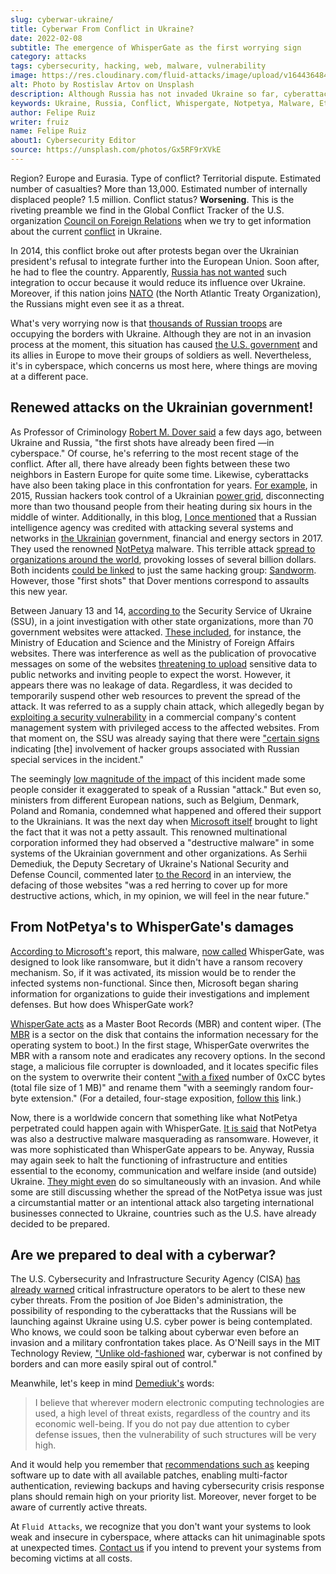 ```yaml
---
slug: cyberwar-ukraine/
title: Cyberwar From Conflict in Ukraine?
date: 2022-02-08
subtitle: The emergence of WhisperGate as the first worrying sign
category: attacks
tags: cybersecurity, hacking, web, malware, vulnerability
image: https://res.cloudinary.com/fluid-attacks/image/upload/v1644364849/blog/cyberwar-ukraine/cover_cyberwar.webp
alt: Photo by Rostislav Artov on Unsplash
description: Although Russia has not invaded Ukraine so far, cyberattacks attributed to that world power have again been reported and could escalate into a cyberwar.
keywords: Ukraine, Russia, Conflict, Whispergate, Notpetya, Malware, Ethical Hacking, Pentesting
author: Felipe Ruiz
writer: fruiz
name: Felipe Ruiz
about1: Cybersecurity Editor
source: https://unsplash.com/photos/Gx5RF9rXVkE
---
```


Region?
Europe and Eurasia.
Type of conflict?
Territorial dispute.
Estimated number of casualties?
More than 13,000.
Estimated number of internally displaced people?
1.5 million.
Conflict status?
**Worsening**.
This is the riveting preamble
we find in the Global Conflict Tracker of the U.S. organization
[Council on Foreign Relations](https://www.cfr.org/)
when we try to get information
about the current [conflict](https://www.cfr.org/global-conflict-tracker/conflict/conflict-ukraine)
in Ukraine.

In 2014,
this conflict broke out after protests began
over the Ukrainian president's refusal
to integrate further into the European Union.
Soon after,
he had to flee the country.
Apparently,
[Russia has not wanted](https://theprint.in/world/whats-nato-and-why-does-ukraine-want-to-join/818130/)
such integration to occur
because it would reduce its influence over Ukraine.
Moreover,
if this nation joins [NATO](https://www.nato.int/)
(the North Atlantic Treaty Organization),
the Russians might even see it as a threat.

What's very worrying now is that
[thousands of Russian troops](https://www.nytimes.com/interactive/2022/01/27/world/europe/russia-forces.html)
are occupying the borders with Ukraine.
Although they are not in an invasion process at the moment,
this situation has caused [the U.S. government](https://www.wsj.com/articles/u-s-orders-3-000-troops-to-bolster-european-allies-in-russia-ukraine-crisis-11643810404)
and its allies in Europe
to move their groups of soldiers as well.
Nevertheless,
it's in cyberspace,
which concerns us most here,
where things are moving at a different pace.

## Renewed attacks on the Ukrainian government!

As Professor of Criminology [Robert M. Dover said](https://theconversation.com/ukraine-russia-the-first-shots-have-already-been-fired-in-cyberspace-176051)
a few days ago,
between Ukraine and Russia,
"the first shots have already been fired
—in cyberspace."
Of course,
he's referring to the most recent stage of the conflict.
After all,
there have already been fights between these two neighbors
in Eastern Europe
for quite some time.
Likewise,
cyberattacks have also been taking place
in this confrontation
for years.
[For example](https://theconversation.com/ukraine-russia-the-first-shots-have-already-been-fired-in-cyberspace-176051),
in 2015,
Russian hackers took control of a Ukrainian [power grid](https://www.wired.com/2016/03/inside-cunning-unprecedented-hack-ukraines-power-grid/),
disconnecting more than two thousand people from their heating
during six hours in the middle of winter.
Additionally,
in this blog,
[I once mentioned](../solarwinds-us-strike-back/) that
a Russian intelligence agency was credited
with attacking several systems and networks
in [the Ukrainian](https://www.zdnet.com/article/uk-security-centre-urges-companies-to-boost-their-defences-after-cyberattacks-on-ukraine/)
government,
financial and energy sectors in 2017.
They used the renowned [NotPetya](https://www.wired.com/story/notpetya-cyberattack-ukraine-russia-code-crashed-the-world/)
malware.
This terrible attack [spread to organizations around the world](https://www.cfr.org/global-conflict-tracker/conflict/conflict-ukraine),
provoking losses of several billion dollars.
Both incidents [could be linked](https://www.technologyreview.com/2022/01/21/1043980/how-a-russian-cyberwar-in-ukraine-could-ripple-out-globally/)
to just the same hacking group:
[Sandworm](https://en.wikipedia.org/wiki/Sandworm_(hacker_group)).
However,
those "first shots" that Dover mentions correspond to assaults
this new year.

Between January 13 and 14,
[according to](https://ssu.gov.ua/en/novyny/sbu-rozsliduie-prychetnist-rosiiskykh-spetssluzhb-do-sohodnishnoi-kiberataky-na-orhany-derzhavnoi-vlady-ukrainy)
the Security Service of Ukraine (SSU),
in a joint investigation with other state organizations,
more than 70 government websites were attacked.
[These included](https://ssu.gov.ua/en/novyny/shchodo-aktak-na-saity-derzhavnykh-orhaniv),
for instance,
the Ministry of Education and Science
and the Ministry of Foreign Affairs websites.
There was interference
as well as the publication of provocative messages
on some of the websites
[threatening to upload](https://fortune.com/2022/01/14/hackers-ukraine-government-websites-messages/)
sensitive data to public networks
and inviting people to expect the worst.
However,
it appears there was no leakage of data.
Regardless,
it was decided to temporarily suspend other web resources
to prevent the spread of the attack.
It was referred to as a supply chain attack,
which allegedly began by [exploiting a security vulnerability](https://www.zdnet.com/article/ukraine-says-70-state-websites-were-defaced-10-were-subjected-to-unauthorized-interference/)
in a commercial company's content management system
with privileged access to the affected websites.
From that moment on,
the SSU was already saying that
there were ["certain signs](https://ssu.gov.ua/en/novyny/sbu-rozsliduie-prychetnist-rosiiskykh-spetssluzhb-do-sohodnishnoi-kiberataky-na-orhany-derzhavnoi-vlady-ukrainy)
indicating \[the\] involvement of hacker groups
associated with Russian special services
in the incident."

The seemingly [low magnitude of the impact](https://www.zdnet.com/article/ukraine-says-70-state-websites-were-defaced-10-were-subjected-to-unauthorized-interference/)
of this incident
made some people consider it exaggerated
to speak of a Russian "attack."
But even so,
ministers from different European nations,
such as Belgium, Denmark, Poland and Romania,
condemned what happened
and offered their support to the Ukrainians.
It was the next day
when [Microsoft itself](https://blogs.microsoft.com/on-the-issues/2022/01/15/mstic-malware-cyberattacks-ukraine-government/)
brought to light the fact
that it was not a petty assault.
This renowned multinational corporation informed
they had observed a "destructive malware" in some systems
of the Ukrainian government and other organizations.
As Serhii Demediuk,
the Deputy Secretary of Ukraine's National Security and Defense Council,
commented later [to the Record](https://therecord.media/a-top-ukrainian-security-official-on-defending-the-nation-against-cyber-attacks/)
in an interview,
the defacing of those websites
"was a red herring to cover up for more destructive actions,
which,
in my opinion,
we will feel in the near future."

## From NotPetya's to WhisperGate's damages

[According to Microsoft's](https://www.microsoft.com/security/blog/2022/01/15/destructive-malware-targeting-ukrainian-organizations/)
report,
this malware,
[now called](https://www.technologyreview.com/2022/01/21/1043980/how-a-russian-cyberwar-in-ukraine-could-ripple-out-globally/)
WhisperGate,
was designed to look like ransomware,
but it didn't have a ransom recovery mechanism.
So,
if it was activated,
its mission would be to render the infected systems non-functional.
Since then,
Microsoft began sharing information for organizations
to guide their investigations
and implement defenses.
But how does WhisperGate work?

[WhisperGate acts](https://www.microsoft.com/security/blog/2022/01/15/destructive-malware-targeting-ukrainian-organizations/)
as a Master Boot Records (MBR) and content wiper.
(The [MBR](https://www.sentinelone.com/blog/mbrlocker-wiper-malware-destructive-pranks-are-no-joke-for-victims/)
is a sector on the disk
that contains the information necessary
for the operating system to boot.)
In the first stage,
WhisperGate overwrites the MBR with a ransom note
and eradicates any recovery options.
In the second stage,
a malicious file corrupter is downloaded,
and it locates specific files on the system
to overwrite their content
["with a fixed](https://www.microsoft.com/security/blog/2022/01/15/destructive-malware-targeting-ukrainian-organizations/)
number of 0xCC bytes
(total file size of 1 MB)"
and rename them "with a seemingly random four-byte extension."
(For a detailed,
four-stage exposition,
[follow this](https://blog.talosintelligence.com/2022/01/ukraine-campaign-delivers-defacement.html)
link.)

Now,
there is a worldwide concern
that something like what NotPetya perpetrated
could happen again with WhisperGate.
[It is said](https://www.technologyreview.com/2022/01/21/1043980/how-a-russian-cyberwar-in-ukraine-could-ripple-out-globally/)
that NotPetya was also a destructive malware masquerading as ransomware.
However,
it was more sophisticated than WhisperGate appears to be.
Anyway,
Russia may again seek to halt the functioning
of infrastructure and entities
essential to the economy,
communication and welfare inside (and outside) Ukraine.
[They might even](https://therecord.media/a-top-ukrainian-security-official-on-defending-the-nation-against-cyber-attacks/)
do so simultaneously with an invasion.
And while some are still discussing
whether the spread of the NotPetya issue was just a circumstantial matter
or an intentional attack also targeting international businesses
connected to Ukraine,
countries such as the U.S.
have already decided to be prepared.

## Are we prepared to deal with a cyberwar?

The U.S. Cybersecurity and Infrastructure Security Agency
(CISA) [has already warned](https://www.technologyreview.com/2022/01/21/1043980/how-a-russian-cyberwar-in-ukraine-could-ripple-out-globally/)
critical infrastructure operators
to be alert to these new cyber threats.
From the position of Joe Biden's administration,
the possibility of responding to the cyberattacks
that the Russians will be launching against Ukraine
using U.S. cyber power
is being contemplated.
Who knows,
we could soon be talking about cyberwar
even before an invasion
and a military confrontation takes place.
As O'Neill says in the MIT Technology Review,
["Unlike old-fashioned](https://www.technologyreview.com/2022/01/21/1043980/how-a-russian-cyberwar-in-ukraine-could-ripple-out-globally/)
war,
cyberwar is not confined by borders
and can more easily spiral out of control."

Meanwhile,
let's keep in mind [Demediuk's](https://therecord.media/a-top-ukrainian-security-official-on-defending-the-nation-against-cyber-attacks/)
words:

> I believe that
> wherever modern electronic computing technologies are used,
> a high level of threat exists,
> regardless of the country and its economic well-being.
> If you do not pay due attention to cyber defense issues,
> then the vulnerability of such structures will be very high.

And it would help you remember that
[recommendations such as](https://www.zdnet.com/article/uk-security-centre-urges-companies-to-boost-their-defences-after-cyberattacks-on-ukraine/)
keeping software up to date
with all available patches,
enabling multi-factor authentication,
reviewing backups
and having cybersecurity crisis response plans
should remain high on your priority list.
Moreover,
never forget to be aware of currently active threats.

At `Fluid Attacks`,
we recognize that
you don't want your systems
to look weak and insecure in cyberspace,
where attacks can hit unimaginable spots
at unexpected times.
[Contact us](../../contact-us/)
if you intend to prevent your systems
from becoming victims at all costs.
